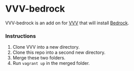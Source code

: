 # VVV-bedrock

VVV-bedrock is an add on for [VVV](https://github.com/Varying-Vagrant-Vagrants/VVV) that will install [Bedrock](https://github.com/roots/bedrock).

### Instructions

1. Clone VVV into a new directory.
2. Clone this repo into a second new directory.
3. Merge these two folders.
4. Run `vagrant up` in the merged folder.
